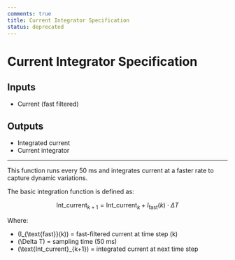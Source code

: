 ```yaml
---
comments: true
title: Current Integrator Specification
status: deprecated
---
```


# Current Integrator Specification

## Inputs
- Current (fast filtered)

## Outputs
- Integrated current
- Current integrator

---

This function runs every 50 ms and integrates current at a faster rate to capture dynamic variations.  

The basic integration function is defined as:

$$
\text{Int\_current}_{k+1} = \text{Int\_current}_k + I_{\text{fast}}(k) \cdot \Delta T
$$

Where:  
- \(I_{\text{fast}}(k)\) = fast-filtered current at time step \(k\)  
- \(\Delta T\) = sampling time (50 ms)  
- \(\text{Int\_current}_{k+1}\) = integrated current at next time step
